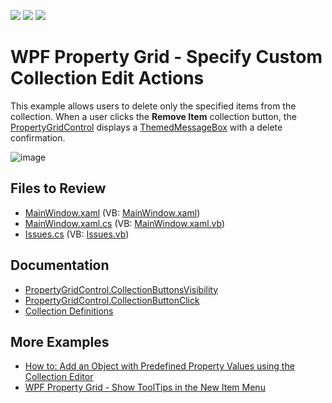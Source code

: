 <!-- default badges list -->
![](https://img.shields.io/endpoint?url=https://codecentral.devexpress.com/api/v1/VersionRange/556756726/22.2.1%2B)
[![](https://img.shields.io/badge/Open_in_DevExpress_Support_Center-FF7200?style=flat-square&logo=DevExpress&logoColor=white)](https://supportcenter.devexpress.com/ticket/details/T1123398)
[![](https://img.shields.io/badge/📖_How_to_use_DevExpress_Examples-e9f6fc?style=flat-square)](https://docs.devexpress.com/GeneralInformation/403183)
<!-- default badges end -->
# WPF Property Grid - Specify Custom Collection Edit Actions

This example allows users to delete only the specified items from the collection. When a user clicks the **Remove Item** collection button, the [PropertyGridControl](https://docs.devexpress.com/WPF/DevExpress.Xpf.PropertyGrid.PropertyGridControl) displays a [ThemedMessageBox](https://docs.devexpress.com/WPF/DevExpress.Xpf.Core.ThemedMessageBox) with a delete confirmation.

![image](https://user-images.githubusercontent.com/65009440/197537237-740e6ffa-4878-4349-ba4e-e5032bd899f3.png)

## Files to Review

- [MainWindow.xaml](./CS/MainWindow.xaml) (VB: [MainWindow.xaml](./VB/MainWindow.xaml))
- [MainWindow.xaml.cs](./CS/MainWindow.xaml.cs) (VB: [MainWindow.xaml.vb](./VB/MainWindow.xaml.vb))
- [Issues.cs](./CS/Issues.cs) (VB: [Issues.vb](./VB/Issues.vb))

## Documentation

- [PropertyGridControl.CollectionButtonsVisibility](https://docs.devexpress.com/WPF/DevExpress.Xpf.PropertyGrid.PropertyGridControl.CollectionButtonsVisibility?v=22.2)
- [PropertyGridControl.CollectionButtonClick](https://docs.devexpress.devx/WPF/DevExpress.Xpf.PropertyGrid.PropertyGridControl.CollectionButtonClick?v=22.2)
- [Collection Definitions](https://docs.devexpress.com/WPF/15719/controls-and-libraries/property-grid/property-definitions/collection-definitions)

## More Examples

- [How to: Add an Object with Predefined Property Values using the Collection Editor](https://github.com/DevExpress-Examples/how-to-add-an-object-with-predefined-property-values-using-the-collection-editor-e4855)
- [WPF Property Grid - Show ToolTips in the New Item Menu](https://github.com/DevExpress-Examples/wpf-property-grid-show-tooltips-in-new-item-menu)
